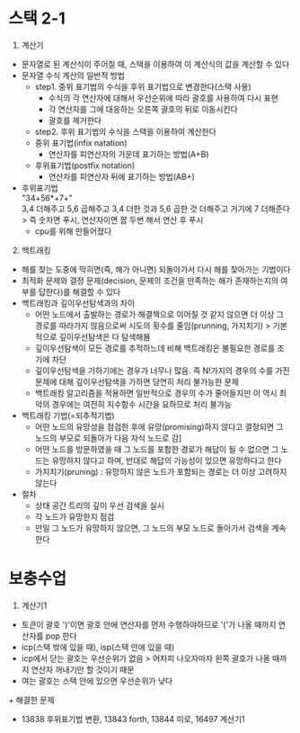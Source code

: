 # 스택 2-1
1. 계산기
- 문자열로 된 계산식이 주어질 때, 스택을 이용하여 이 계산식의 값을 계산할 수 있다
- 문자열 수식 계산의 일반적 방법
  - step1. 중위 표기법의 수식을 후위 표기법으로 변경한다(스택 사용)
    - 수식의 각 연산자에 대해서 우선순위에 따라 괄호를 사용하여 다시 표현
    - 각 연산자를 그에 대응하는 오른쪽 괄호의 뒤로 이동시킨다
    - 괄호를 제거한다
  - step2. 후위 표기법의 수식을 스택을 이용하여 계산한다
  - 중위 표기법(infix natation)
    - 연산자를 피연산자의 가운데 표기하는 방법(A+B)
  - 후위표기법(postfix notation)
    - 연산자를 피연산자 뒤에 표기하는 방법(AB+)
- 후위표기법  
  "34+56*+7+"  
  3,4 더해주고 5,6 곱해주고 3,4 더한 것과 5,6 곱한 것 더해주고 거기에 7 더해준다  
  \> 즉 숫자면 푸시, 연산자이면 팝 두번 해서 연산 후 푸시
  - cpu를 위해 만들어졌다

2. 백트래킹
- 해를 찾는 도중에 막히면(즉, 해가 아니면) 되돌아가서 다시 해를 찾아가는 기법이다
- 최적화 문제와 결정 문제(decision, 문제의 조건을 만족하는 해가 존재하는지의 여부를 답한다)를 해결할 수 있다
- 백트래킹과 깊이우선탐색과의 차이
  - 어떤 노드에서 출발하는 경로가 해결책으로 이어질 것 같지 않으면 더 이상 그 경로를 따라가지 않음으로써 시도의 횟수를 줄임(prunning, 가지치기) > 기본적으로 깊이우선탐색은 다 탐색해봄
  - 깊이우선탐색이 모든 경로를 추적하느데 비해 백트래킹은 불필요한 경로를 조기에 차단
  - 깊이우선탐색을 가하기에는 경우가 너무나 많음. 즉 N!가지의 경우의 수를 가진 문제에 대해 깊이우선탐색을 가하면 당연히 처리 불가능한 문제
  - 백트래킹 알고리즘을 적용하면 일반적으로 경우의 수가 줄어들지만 이 역시 최악의 경우에는 여전히 지수함수 시간을 요하므로 처리 불가능
- 백트래킹 기법(=되추적기법)
  - 어떤 노드의 유망성을 점검한 후에 유망(promising)하지 않다고 결정되면 그 노드의 부모로 되돌아가 다음 자식 노드로 감]
  - 어떤 노드를 방문하였을 때 그 노드를 포함한 경로가 해답이 될 수 없으면 그 노드는 유망하지 않다고 하며, 반대로 해답의 가능성이 있으면 유망하다고 한다
  - 가지치기(pruning) : 유망하지 않은 노드가 포함되는 경로는 더 이상 고려하지 않는다
- 절차
  - 상태 공간 트리의 깊이 우선 검색을 실시
  - 각 노드가 유망한지 점검
  - 만일 그 노드가 유망하지 않으면, 그 노드의 부모 노드로 돌아가서 검색을 계속한다

# 보충수업
1. 계산기1
- 토큰이 괄호 ')'이면 괄호 안에 연산자를 먼저 수행하야하므로 '('가 나올 때까지 연산자를 pop 한다
- icp(스택 밖에 있을 때), isp(스택 안에 있을 때)
- icp에서 닫는 괄호는 우선순위가 없음 > 어차피 나오자마자 왼쪽 괄호가 나올 때까지 연산자 꺼내기만 할 것이기 때문
- 여는 괄호는 스택 안에 있으면 우선순위가 낮다


\+ 해결한 문제
- 13838 후위표기법 변환, 13843 forth, 13844 미로, 16497 계산기1